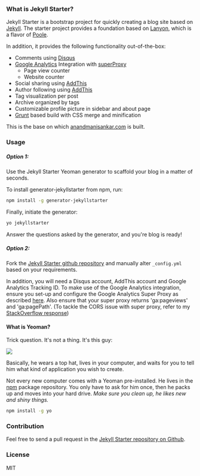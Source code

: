 ### What is Jekyll Starter?

Jekyll Starter is a bootstrap project for quickly creating a blog site based on [Jekyll](http://jekyllrb.com/). The starter project provides a foundation based on [Lanyon](https://github.com/poole/lanyon), which is a flavor of [Poole](https://github.com/poole/poole).

In addition, it provides the following functionality out-of-the-box:

* Comments using [Disqus](https://disqus.com/)
* [Google Analytics](http://www.google.co.in/analytics/) Integration with [superProxy](https://developers.google.com/analytics/solutions/google-analytics-super-proxy)
  * Page view counter
  * Website counter
* Social sharing using [AddThis](http://www.addthis.com/)
* Author following using [AddThis](http://www.addthis.com/)
* Tag visualization per post
* Archive organized by tags
* Customizable profile picture in sidebar and about page
* [Grunt](http://gruntjs.com/) based build with CSS merge and minification

This is the base on which [anandmanisankar.com](http://anandmanisankar.com) is built.

### Usage

##### Option 1:

Use the Jekyll Starter Yeoman generator to scaffold your blog in a matter of seconds.

To install generator-jekyllstarter from npm, run:

```bash
npm install -g generator-jekyllstarter
```

Finally, initiate the generator:

```bash
yo jekyllstarter
```

Answer the questions asked by the generator, and you're blog is ready!

##### Option 2:

Fork the [Jekyll Starter github repository](https://github.com/msanand/jekyllstarter) and manually alter `_config.yml` based on your requirements.

In addition, you will need a Disqus account, AddThis account and Google Analytics Tracking ID. To make use of the Google Analytics integration, ensure you set-up and configure the Google Analytics Super Proxy as described [here](https://developers.google.com/analytics/solutions/google-analytics-super-proxy). Also ensure that your super proxy returns 'ga:pageviews' and 'ga:pagePath'. (To tackle the CORS issue with super proxy, refer to my [StackOverflow response](http://stackoverflow.com/a/25758257/121241))

#### What is Yeoman?

Trick question. It's not a thing. It's this guy:

![](http://i.imgur.com/JHaAlBJ.png)

Basically, he wears a top hat, lives in your computer, and waits for you to tell him what kind of application you wish to create.

Not every new computer comes with a Yeoman pre-installed. He lives in the [npm](https://npmjs.org) package repository. You only have to ask for him once, then he packs up and moves into your hard drive. *Make sure you clean up, he likes new and shiny things.*

```bash
npm install -g yo
```

### Contribution

Feel free to send a pull request in the [Jekyll Starter repository on Github](https://github.com/msanand/jekyllstarter).

### License

MIT
